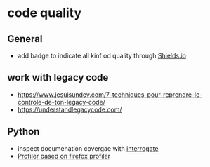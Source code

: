 # code quality 

## General
 * add badge to indicate all kinf od quality through [Shields.io](https://shields.io/)

## work with legacy code 
 * https://www.jesuisundev.com/7-techniques-pour-reprendre-le-controle-de-ton-legacy-code/
 * https://understandlegacycode.com/

## Python 
* inspect documenation covergae with [interrogate](https://interrogate.readthedocs.io/en/latest/)
* [Profiler based on firefox profiler](https://hacks.mozilla.org/2020/05/building-functiontrace-a-graphical-python-profiler/?utm_source=dev-newsletter&utm_medium=email&utm_campaign=may28-2020&utm_content=profiler) 

